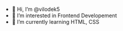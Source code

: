 - 👋 Hi, I’m @vilodek5
- 👀 I’m interested in Frontend Developement
- 🌱 I’m currently learning HTML, CSS
<!---- 💞️ I’m looking to collaborate on ...
- 📫 How to reach me ...
- 😄 Pronouns: ...
- ⚡ Fun fact: ... --->

<!---
vilodek5/vilodek5 is a ✨ special ✨ repository because its `README.md` (this file) appears on your GitHub profile.
You can click the Preview link to take a look at your changes.
--->
